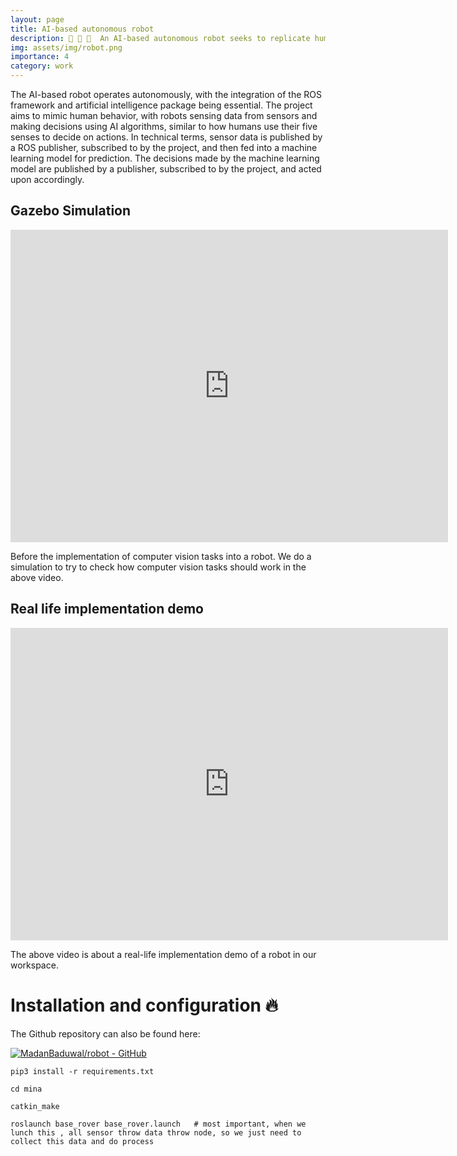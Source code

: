 ```yaml
---
layout: page
title: AI-based autonomous robot
description: 🤖 🦾 🦿  An AI-based autonomous robot seeks to replicate human behavior using computer vision.
img: assets/img/robot.png
importance: 4
category: work
---
```


The AI-based robot operates autonomously, with the integration of the ROS framework and artificial intelligence package being essential. The project aims to mimic human behavior, with robots sensing data from sensors and making decisions using AI algorithms, similar to how humans use their five senses to decide on actions. In technical terms, sensor data is published by a ROS publisher, subscribed to by the project, and then fed into a machine learning model for prediction. The decisions made by the machine learning model are published by a publisher, subscribed to by the project, and acted upon accordingly.

## Gazebo Simulation
<iframe width="700" height="500" src="https://www.youtube.com/embed/1U3eIhNUA8E" frameborder="0" allow="accelerometer; autoplay; encrypted-media; gyroscope; picture-in-picture" allowfullscreen></iframe>

Before the implementation of computer vision tasks into a robot. We do a simulation to try to check how computer vision tasks should work in the above video. 

## Real life implementation demo
<iframe width="700" height="500" src="https://www.youtube.com/embed/p2tP7P1SlUQ" frameborder="0" allow="accelerometer; autoplay; encrypted-media; gyroscope; picture-in-picture" allowfullscreen></iframe>

The above video is about a real-life implementation demo of a robot in our workspace. 
<br>

# Installation and configuration 🔥

The Github repository can also be found here:

[![MadanBaduwal/robot - GitHub](https://gh-card.dev/repos/MadanBaduwal/robot.svg)](https://github.com/MadanBaduwal/robot)

```shell
pip3 install -r requirements.txt

cd mina

catkin_make

roslaunch base_rover base_rover.launch   # most important, when we lunch this , all sensor throw data throw node, so we just need to collect this data and do process
```